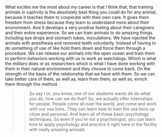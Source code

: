 What excites me the most about my career is that I think that, that training
animals in captivity is the absolutely best thing you could do for any animal,
because it teaches them to cooperate with their own care. It gives them freedom
from stress because they learn to understand more about their environment. And
it develops a very positive feeling about their caregivers and their entire
experience. So we can train animals to do amazing things. Including eye drops
and stomach tubes, inoculations. We have injected the animals with anesthesia
and removed teeth voluntarily. Instead of having to do something of use of like
hold them down and force them through a procedure. We can release our animals
into the open ocean and train them to perform behaviors working with us to work
as watchdogs. Which is what the military does or as researchers which is what I
have done working with them in their natural environment and they choose to
come back. On the strength of the basis of the relationship that we have with
them. So we can take better care of them, as well as, learn from them, as well
as, enrich them through this method.
>> So say I or, you know, one of our students wants do do what you do, how can we
do that?
>> So, we actually offer internships for people. People come all over the world,
and come and work with our sea lions. They can learn how to train the sea lions
up close and personal. And learn all of these basic psychology techniques. So
even if you're not a psychologist, you can learn how to apply psychology and
practice it right here in the facility with really amazing animals.
